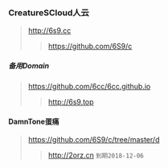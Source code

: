 ### CreatureSCloud人云
>http://6s9.cc
>>https://github.com/6S9/c

##### 备用Domain
>https://github.com/6cc/6cc.github.io
>>http://6s9.top

#### DamnTone蛋痛
>https://github.com/6S9/c/tree/master/d
>>http://2orz.cn
`到期2018-12-06`

